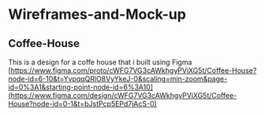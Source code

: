 # Wireframes-and-Mock-up

## Coffee-House
This is a design for a coffe house that i built using Figma
[https://www.figma.com/proto/cWFG7VG3cAWkhgyPViXG5t/Coffee-House?node-id=6-10&t=YvpqqQRlO8VyYkeJ-0&scaling=min-zoom&page-id=0%3A1&starting-point-node-id=6%3A10](https://www.figma.com/design/cWFG7VG3cAWkhgyPViXG5t/Coffee-House?node-id=0-1&t=bJstPcp5EPd7jAcS-0)
